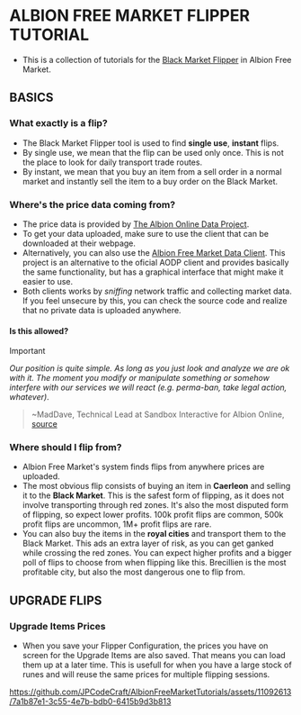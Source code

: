 # ALBION FREE MARKET FLIPPER TUTORIAL

- This is a collection of tutorials for the [Black Market Flipper](https://albionfreemarket.com/flipper) in Albion Free Market.
  
## BASICS

### What exactly is a flip?

- The Black Market Flipper tool is used to find **single use**, **instant** flips.
- By single use, we mean that the flip can be used only once. This is not the place to look for daily transport trade routes.
- By instant, we mean that you buy an item from a sell order in a normal market and instantly sell the item to a buy order on the Black Market.
  
### Where's the price data coming from?

- The price data is provided by [The Albion Online Data Project](https://www.albion-online-data.com/).
- To get your data uploaded, make sure to use the client that can be downloaded at their webpage.
- Alternatively, you can also use the [Albion Free Market Data Client](https://github.com/JPCodeCraft/AlbionDataAvalonia/releases). This project is an alternative to the oficial AODP client and provides basically the same functionality, but has a graphical interface that might make it easier to use.
- Both clients works by *sniffing* network traffic and collecting market data. If you feel unsecure by this, you can check the source code and realize that no private data is uploaded anywhere.

#### Is this allowed?
  
> [!IMPORTANT]  
> *Our position is quite simple. As long as you just look and analyze we are ok with it. The moment you modify or manipulate something or somehow interfere with our services we will react (e.g. perma-ban, take legal action, whatever)*.

> ~MadDave, Technical Lead at Sandbox Interactive for Albion Online, [source](https://forum.albiononline.com/index.php/Thread/51604-Is-it-allowed-to-scan-your-internet-trafic-and-pick-up-logs/?postID=512670#post512670)

### Where should I flip from?

- Albion Free Market's system finds flips from anywhere prices are uploaded.
- The most obvious flip consists of buying an item in **Caerleon** and selling it to the **Black Market**. This is the safest form of flipping, as it does not involve transporting through red zones. It's also the most disputed form of flipping, so expect lower profits. 100k profit flips are common, 500k profit flips are uncommon, 1M+ profit flips are rare.
- You can also buy the items in the **royal cities** and transport them to the Black Market. This ads an extra layer of risk, as you can get ganked while crossing the red zones. You can expect higher profits and a bigger poll of flips to choose from when flipping like this. Brecillien is the most profitable city, but also the most dangerous one to flip from.

## UPGRADE FLIPS

### Upgrade Items Prices

- When you save your Flipper Configuration, the prices you have on screen for the Upgrade Items are also saved. That means you can load them up at a later time. This is usefull for when you have a large stock of runes and will reuse the same prices for multiple flipping sessions.
  
https://github.com/JPCodeCraft/AlbionFreeMarketTutorials/assets/11092613/7a1b87e1-3c55-4e7b-bdb0-6415b9d3b813


